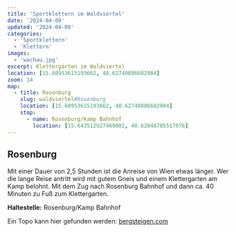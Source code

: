 ```yaml
---
title: 'Sportklettern im Waldviertel'
date: '2024-04-09'
updated: '2024-04-09'
categories:
  - 'Sportklettern'
  - 'Klettern'
images: 
  - 'wachau.jpg'
excerpt: Klettergärten im Waldviertel
location: [15.60953615193662, 48.62740886682984]
zoom: 14
map:
  - title: Rosenburg
    slug: waldviertel#Rosenburg
    location: [15.60953615193662, 48.62740886682984]
    stop:
      - name: Rosenburg/Kamp Bahnhof
        location: [15.643512927469002, 48.62848705517076]
---
```


## Rosenburg

Mit einer Dauer von 2,5 Stunden ist die Anreise von Wien etwas länger. Wer die lange Reise antritt wird mit gutem Gneis und einem Klettergarten am Kamp belohnt. Mit dem Zug nach Rosenburg Bahnhof und dann ca. 40 Minuten zu Fuß zum Klettergarten.

**Haltestelle:** Rosenburg/Kamp Bahnhof

Ein Topo kann hier gefunden werden: [bergsteigen.com](https://www.bergsteigen.com/touren/klettergarten/traumland-rosenburg-kamptal/)
